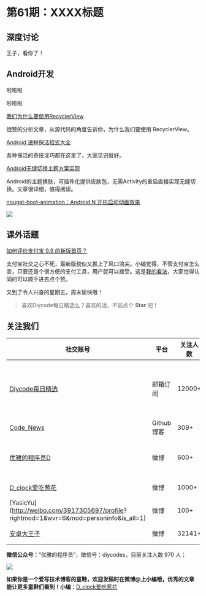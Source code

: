 # 第61期：XXXX标题

## 深度讨论

[]()

王子，看你了！

## Android开发

[]()

啦啦啦

[]()

啦啦啦

[我们为什么要使用RecyclerView](http://zjutkz.net/2016/08/10/%E6%88%91%E4%BB%AC%E4%B8%BA%E4%BB%80%E4%B9%88%E8%A6%81%E4%BD%BF%E7%94%A8RecyclerView/)

很赞的分析文章，从源代码的角度告诉你，为什么我们要使用 RecyclerView。

[Android 进程保活招式大全](http://mp.weixin.qq.com/s?__biz=MzA3NTYzODYzMg==&mid=2653577617&idx=1&sn=623256a2ff94641036a6c9eea17baab8&scene=0#wechat_redirect)

各种保活的奇技淫巧都在这里了，大家见识就好。

[Android无缝切换主题方案实现](http://www.jianshu.com/p/af7c0585dd5b)

Android的主题换肤，可插件化提供皮肤包，无需Activity的重启直接实现无缝切换。文章很详细，值得阅读。

[nougat-boot-animation：Android N 开机启动动画效果](https://github.com/ybq/nougat-boot-animation)

![](https://raw.githubusercontent.com/ybq/nougat-boot-animation/master/art/effect.gif)

## 课外话题

[如何评价支付宝 9.9 的新版首页？](https://www.zhihu.com/question/49241684)

支付宝社交之心不死，最新版貌似又推上了风口浪尖。小编觉得，不管支付宝怎么变，只要还是个很方便的支付工具，用户就可以接受。这是[我的看法](https://www.zhihu.com/question/49241684/answer/116254845)，大家觉得认同的可以顺手进去点个赞。

又到了令人兴奋的星期五，周末愉快哦！

> 喜欢Diycode每日精选么？喜欢的话，不妨点个 **Star** 吧！

## 关注我们

| 社交账号  |  平台  | 关注人数 | 说明 |
| -------- | -------- | -------- | -------- |
| [Diycode每日精选](http://list.qq.com/cgi-bin/qf_invite?id=d469993d2c888e971c0fbb2309c4d84256968386b126b967)|   邮箱订阅  | 12000+ | 每日分享一次Android、iOS、Swfit技术干货  |
| [Code_News](https://github.com/DiyCodes/code_news) |    Github博客  |309+ | 每日邮件推送列表  |
| [优雅的程序员D](http://weibo.com/u/5891258264) |   微博  | 600+ | 官方微博，每日分享开源信息  |
| [D_clock爱吃葱花](http://weibo.com/u/2480694892)  |   微博  | 1000+ | 日报发起人  |
|[YasicYu](http://weibo.com/3917305697/profile? rightmod=1&wvr=6&mod=personinfo&is_all=1)  |   微博  | 100+ | 日报发起人  |
|[安卓大王子](http://weibo.com/apkbus/)   |   微博  | 32141+ | 日报发起人  |



**微信公众号：**“优雅的程序员”，微信号：diycodes，目前关注人数 970 人；

![](http://upload-images.jianshu.io/upload_images/1846413-b42abfa70f909099.jpg?imageMogr2/auto-orient/strip%7CimageView2/2/w/1240)

**如果你是一个爱写技术博客的童鞋，欢迎发稿时在微博@上小编哦，优秀的文章能让更多童鞋们看到！小编：**[D_clock爱吃葱花](http://weibo.com/2480694892/profile?rightmod=1&wvr=6&mod=personinfo&is_all=1)